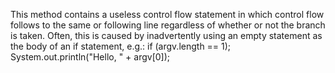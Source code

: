 This method contains a useless control flow statement in which control flow follows to the same or following line regardless of whether or not the branch is taken. Often, this is caused by inadvertently using an empty statement as the body of an if statement, e.g.: if (argv.length == 1); System.out.println("Hello, " + argv[0]);